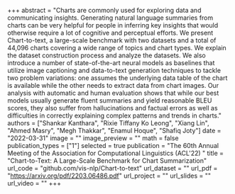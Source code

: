 +++
abstract = "Charts are commonly used for exploring data and communicating insights. Generating natural language summaries from charts can be very helpful for people in inferring key insights that would otherwise require a lot of cognitive and perceptual efforts. We present Chart-to-text, a large-scale benchmark with two datasets and a total of 44,096 charts covering a wide range of topics and chart types. We explain the dataset construction process and analyze the datasets. We also introduce a number of state-of-the-art neural models as baselines that utilize image captioning and data-to-text generation techniques to tackle two problem variations: one assumes the underlying data table of the chart is available while the other needs to extract data from chart images. Our analysis with automatic and human evaluation shows that while our best models usually generate fluent summaries and yield reasonable BLEU scores, they also suffer from hallucinations and factual errors as well as difficulties in correctly explaining complex patterns and trends in charts." 
authors = ["Shankar Kanthara", "Rixie Tiffany Ko Leong", "Xiang Lin", "Ahmed Masry", "Megh Thakkar", "Enamul Hoque", "Shafiq Joty"]
date = "2022-03-31"
image = ""
image_preview = ""
math = false
publication_types = ["1"]
selected = true
publication = "The 60th Annual Meeting of the Association for Computational Linguistics (ACL'22) "
title = "Chart-to-Text: A Large-Scale Benchmark for Chart Summarization"
url_code = "github.com/vis-nlp/Chart-to-text"
url_dataset = ""
url_pdf = "https://arxiv.org/pdf/2203.06486.pdf"
url_project = ""
url_slides = ""
url_video = ""
+++ 
